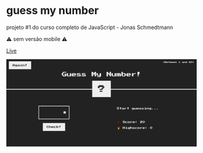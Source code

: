 # guess my number

projeto #1 do curso completo de JavaScript - Jonas Schmedtmann

⚠ sem versão mobile ⚠

[Live](https://luciana-santos.github.io/guess-my-number/)

![Imagem preview](https://raw.githubusercontent.com/Luciana-Santos/guess-my-number/main/preview.png)
